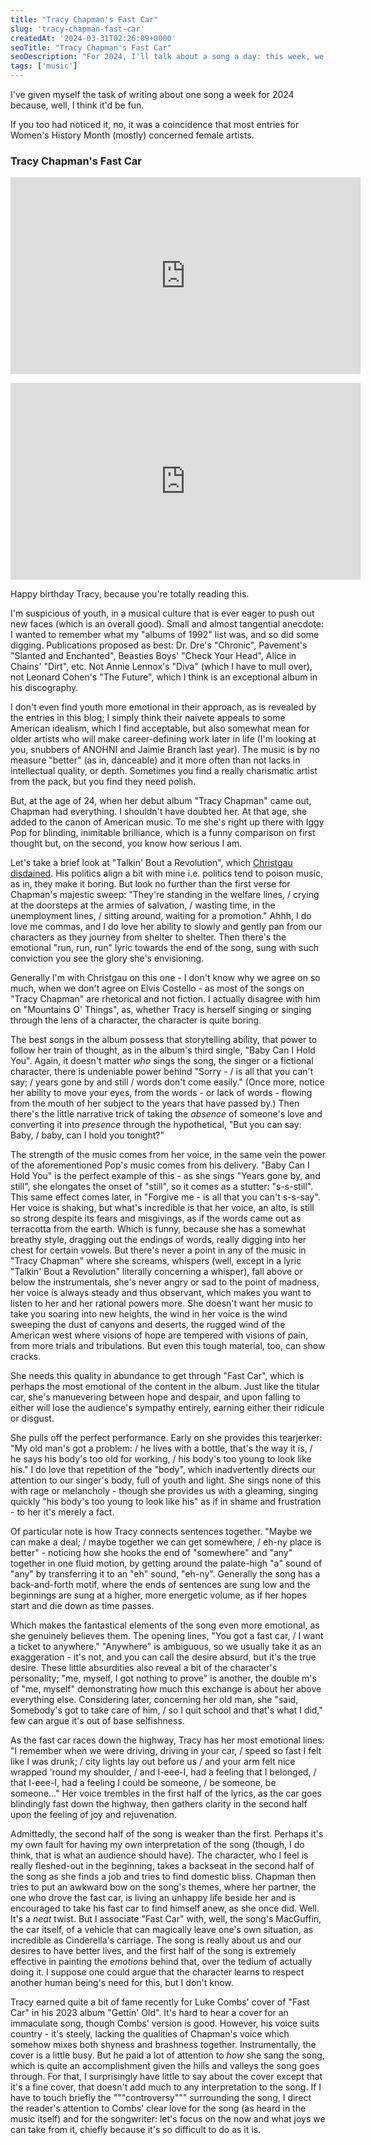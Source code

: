 ```yaml
---
title: "Tracy Chapman's Fast Car"
slug: 'tracy-chapman-fast-car'
createdAt: '2024-03-31T02:26:09+0000'
seoTitle: "Tracy Chapman's Fast Car"
seoDescription: "For 2024, I'll talk about a song a day: this week, we'll talk about Tracy Chapman's Fast Car."
tags: ['music']
---
```


I've given myself the task of writing about one song a week for 2024 because, well, I think it'd be fun.

If you too had noticed it, no, it was a coincidence that most entries for Women's History Month (mostly) concerned female artists.

### Tracy Chapman's Fast Car

<iframe width="560" height="315" style="margin-bottom: 1em" src="https://www.youtube.com/embed/AIOAlaACuv4?si=vawL2MQ5zqzma5JU" title="YouTube video player" frameborder="0" allow="accelerometer; autoplay; clipboard-write; encrypted-media; gyroscope; picture-in-picture; web-share" referrerpolicy="strict-origin-when-cross-origin" allowfullscreen></iframe>

<iframe width="560" height="315" src="https://www.youtube.com/embed/zEqb6xbeuCo?si=3DYO51JBbUsgFwk6" title="YouTube video player" frameborder="0" allow="accelerometer; autoplay; clipboard-write; encrypted-media; gyroscope; picture-in-picture; web-share" referrerpolicy="strict-origin-when-cross-origin" allowfullscreen></iframe>

Happy birthday Tracy, because you're totally reading this.

I'm suspicious of youth, in a musical culture that is ever eager to push out new faces (which is an overall good). Small and almost tangential anecdote: I wanted to remember what my "albums of 1992" list was, and so did some digging. Publications proposed as best: Dr. Dre's "Chronic", Pavement's "Slanted and Enchanted", Beasties Boys' "Check Your Head", Alice in Chains' "Dirt", etc. Not Annie Lennox's "Diva" (which I have to mull over), not Leonard Cohen's "The Future", which I think is an exceptional album in his discography.

I don't even find youth more emotional in their approach, as is revealed by the entries in this blog; I simply think their naivete appeals to some American idealism, which I find acceptable, but also somewhat mean for older artists who will make career-defining work later in life (I'm looking at you, snubbers of ANOHNI and Jaimie Branch last year). The music is by no measure "better" (as in, danceable) and it more often than not lacks in intellectual quality, or depth. Sometimes you find a really charismatic artist from the pack, but you find they need polish.

But, at the age of 24, when her debut album "Tracy Chapman" came out, Chapman had everything. I shouldn't have doubted her. At that age, she added to the canon of American music. To me she's right up there with Iggy Pop for blinding, inimitable brilliance, which is a funny comparison on first thought but, on the second, you know how serious I am.

Let's take a brief look at "Talkin' Bout a Revolution", which [Christgau disdained](https://robertchristgau.com/xg/cg/cgv588-88.php). His politics align a bit with mine i.e. politics tend to poison music, as in, they make it boring. But look no further than the first verse for Chapman's majestic sweep: "They're standing in the welfare lines, / crying at the doorsteps at the armies of salvation, / wasting time, in the unemployment lines, / sitting around, waiting for a promotion." Ahhh, I do love me commas, and I do love her ability to slowly and gently pan from our characters as they journey from shelter to shelter. Then there's the emotional "run, run, run" lyric towards the end of the song, sung with such conviction you see the glory she's envisioning.

Generally I'm with Christgau on this one - I don't know why we agree on so much, when we don't agree on Elvis Costello - as most of the songs on "Tracy Chapman" are rhetorical and not fiction. I actually disagree with him on "Mountains O' Things", as, whether Tracy is herself singing or singing through the lens of a character, the character is quite boring.

The best songs in the album possess that storytelling ability, that power to follow her train of thought, as in the album's third single, "Baby Can I Hold You". Again, it doesn't matter _who_ sings the song, the singer or a fictional character, there is undeniable power behind "Sorry - / is all that you can't say; / years gone by and still / words don't come easily." (Once more, notice her ability to move your eyes, from the words - or lack of words - flowing from the mouth of her subject to the years that have passed by.) Then there's the little narrative trick of taking the _absence_ of someone's love and converting it into _presence_ through the hypothetical, "But you can say: Baby, / baby, can I hold you tonight?"

The strength of the music comes from her voice, in the same vein the power of the aforementioned Pop's music comes from his delivery. "Baby Can I Hold You" is the perfect example of this - as she sings "Years gone by, and still", she elongates the onset of "still", so it comes as a stutter: "s-s-still". This same effect comes later, in "Forgive me - is all that you can't s-s-say". Her voice is shaking, but what's incredible is that her voice, an alto, is still so strong despite its fears and misgivings, as if the words came out as terracotta from the earth. Which is funny, because she has a somewhat breathy style, dragging out the endings of words, really digging into her chest for certain vowels. But there's never a point in any of the music in "Tracy Chapman" where she screams, whispers (well, except in a lyric "Talkin' Bout a Revolution" literally concerning a whisper), fall above or below the instrumentals, she's never angry or sad to the point of madness, her voice is always steady and thus observant, which makes you want to listen to her and her rational powers more. She doesn't want her music to take you soaring into new heights, the wind in her voice is the wind sweeping the dust of canyons and deserts, the rugged wind of the American west where visions of hope are tempered with visions of pain, from more trials and tribulations. But even this tough material, too, can show cracks.

She needs this quality in abundance to get through "Fast Car", which is perhaps the most emotional of the content in the album. Just like the titular car, she's manuevering between hope and despair, and upon falling to either will lose the audience's sympathy entirely, earning either their ridicule or disgust.

She pulls off the perfect performance. Early on she provides this tearjerker: "My old man's got a problem: / he lives with a bottle, that's the way it is, / he says his body's too old for working, / his body's too young to look like his." I do love that repetition of the "body", which inadvertently directs our attention to our singer's body, full of youth and light. She sings none of this with rage or melancholy - though she provides us with a gleaming, singing quickly "his body's too young to look like his" as if in shame and frustration - to her it's merely a fact.

Of particular note is how Tracy connects sentences together. "Maybe we can make a deal; / maybe together we can get somewhere, / eh-ny place is better" - noticing how she hooks the end of "somewhere" and "any" together in one fluid motion, by getting around the palate-high "a" sound of "any" by transferring it to an "eh" sound, "eh-ny". Generally the song has a back-and-forth motif, where the ends of sentences are sung low and the beginnings are sung at a higher, more energetic volume, as if her hopes start and die down as time passes.

Which makes the fantastical elements of the song even more emotional, as she genuinely believes them. The opening lines, "You got a fast car, / I want a ticket to anywhere." "Anywhere" is ambiguous, so we usually take it as an exaggeration - it's not, and you can call the desire absurd, but it's the true desire. These little absurdities also reveal a bit of the character's personality; "me, myself, I got nothing to prove" is another, the double m's of "me, myself" demonstrating how much this exchange is about her above everything else. Considering later, concerning her old man, she "said, Somebody's got to take care of him, / so I quit school and that's what I did," few can argue it's out of base selfishness.

As the fast car races down the highway, Tracy has her most emotional lines: "I remember when we were driving, driving in your car, / speed so fast I felt like I was drunk; / city lights lay out before us / and your arm felt nice wrapped 'round my shoulder, / and I-eee-I, had a feeling that I belonged, / that I-eee-I, had a feeling I could be someone, / be someone, be someone..." Her voice trembles in the first half of the lyrics, as the car goes blindingly fast down the highway, then gathers clarity in the second half upon the feeling of joy and rejuvenation.

Admittedly, the second half of the song is weaker than the first. Perhaps it's my own fault for having my own interpretation of the song (though, I do think, that is what an audience should have). The character, who I feel is really fleshed-out in the beginning, takes a backseat in the second half of the song as she finds a job and tries to find domestic bliss. Chapman then tries to put an awkward bow on the song's themes, where her partner, the one who drove the fast car, is living an unhappy life beside her and is encouraged to take his fast car to find himself anew, as she once did. Well. It's a _neat_ twist. But I associate "Fast Car" with, well, the song's MacGuffin, the car itself, of a vehicle that can magically leave one's own situation, as incredible as Cinderella's carriage. The song is really about us and our desires to have better lives, and the first half of the song is extremely effective in painting the _emotions_ behind that, over the tedium of actually doing it. I suppose one could argue that the character learns to respect another human being's need for this, but I don't know.

Tracy earned quite a bit of fame recently for Luke Combs' cover of "Fast Car" in his 2023 album "Gettin' Old". It's hard to hear a cover for an immaculate song, though Combs' version is good. However, his voice suits country - it's steely, lacking the qualities of Chapman's voice which somehow mixes both shyness and brashness together. Instrumentally, the cover is a little busy. But he paid a lot of attention to _how_ she sang the song, which is quite an accomplishment given the hills and valleys the song goes through. For that, I surprisingly have little to say about the cover except that it's a fine cover, that doesn't add much to any interpretation to the song. If I have to touch briefly the """controversy""" surrounding the song, I direct the reader's attention to Combs' clear love for the song (as heard in the music itself) and for the songwriter: let's focus on the now and what joys we can take from it, chiefly because it's so difficult to do as it is.
